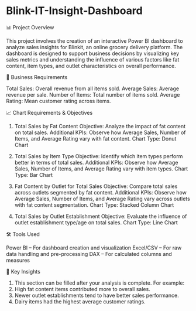 # Blink-IT-Insight-Dashboard

📊 Project Overview

This project involves the creation of an interactive Power BI dashboard to analyze sales insights for Blinkit, an online grocery delivery platform. The dashboard is designed to support business decisions by visualizing key sales metrics and understanding the influence of various factors like fat content, item types, and outlet characteristics on overall performance.

🧾 Business Requirements

Total Sales: Overall revenue from all items sold.
Average Sales: Average revenue per sale.
Number of Items: Total number of items sold.
Average Rating: Mean customer rating across items.

📈 Chart Requirements & Objectives

1. Total Sales by Fat Content
Objective: Analyze the impact of fat content on total sales.
Additional KPIs: Observe how Average Sales, Number of Items, and Average Rating vary with fat content.
Chart Type: Donut Chart

2. Total Sales by Item Type
Objective: Identify which item types perform better in terms of total sales.
Additional KPIs: Observe how Average Sales, Number of Items, and Average Rating vary with item types.
Chart Type: Bar Chart

3. Fat Content by Outlet for Total Sales
Objective: Compare total sales across outlets segmented by fat content.
Additional KPIs: Observe how Average Sales, Number of Items, and Average Rating vary across outlets with fat content segmentation.
Chart Type: Stacked Column Chart

4. Total Sales by Outlet Establishment
Objective: Evaluate the influence of outlet establishment type/age on total sales.
Chart Type: Line Chart

🛠 Tools Used

Power BI – For dashboard creation and visualization
Excel/CSV – For raw data handling and pre-processing
DAX – For calculated columns and measures

📌 Key Insights

1. This section can be filled after your analysis is complete. For example:
2. High fat content items contributed more to overall sales.
3. Newer outlet establishments tend to have better sales performance.
4. Dairy items had the highest average customer ratings.
